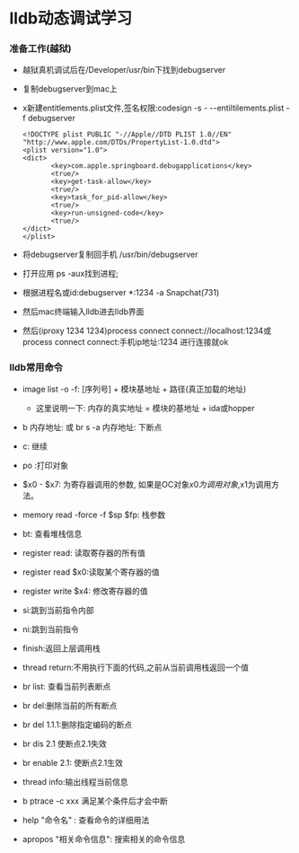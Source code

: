 # lldb动态调试学习



### 准备工作(越狱)

+ 越狱真机调试后在/Developer/usr/bin下找到debugserver

+ 复制debugserver到mac上

+ x新建entitlements.plist文件,签名权限:codesign -s - --entiltilements.plist -f debugserver

   ```plist
  <!DOCTYPE plist PUBLIC "-//Apple//DTD PLIST 1.0//EN" "http://www.apple.com/DTDs/PropertyList-1.0.dtd">
  <plist version="1.0">
  <dict>
          <key>com.apple.springboard.debugapplications</key>
          <true/>
          <key>get-task-allow</key>
          <true/>
          <key>task_for_pid-allow</key>
          <true/>
          <key>run-unsigned-code</key>
          <true/>
  </dict>
  </plist>
   ```

+ 将debugserver复制回手机 /usr/bin/debugserver
+ 打开应用 ps -aux找到进程;
+ 根据进程名或id:debugserver  *:1234 -a Snapchat(731)  
+ 然后mac终端输入lldb进去lldb界面
+ 然后(iproxy 1234 1234)process connect connect://localhost:1234或process connect connect:手机ip地址:1234  进行连接就ok



### lldb常用命令

+ image list -o -f:      [序列号] + 模块基地址 +  路径(真正加载的地址)  
   + 这里说明一下:  内存的真实地址 =  模块的基地址 + ida或hopper
+ b 内存地址: 或  br s -a 内存地址:      下断点
+ c: 继续
+ po :打印对象
+   \$x0 - \$x7: 为寄存器调用的参数, 如果是OC对象$x0为调用对象,$x1为调用方法。
+ memory read -force -f  \$sp  $fp: 栈参数
+ bt: 查看堆栈信息
+ register read:  读取寄存器的所有值
+ register read \$x0:读取某个寄存器的值
+ register write \$x4: 修改寄存器的值
+ si:跳到当前指令内部
+ ni:跳到当前指令
+ finish:返回上层调用栈
+ thread return:不用执行下面的代码,之前从当前调用栈返回一个值
+ br list: 查看当前列表断点
+ br del:删除当前的所有断点
+ br del 1.1.1:删除指定编码的断点
+ br dis 2.1 使断点2.1失效
+ br enable 2.1: 使断点2.1生效
+ thread info:输出线程当前信息
+ b ptrace -c xxx 满足某个条件后才会中断

+ help "命令名" : 查看命令的详细用法
+ apropos "相关命令信息": 搜索相关的命令信息

